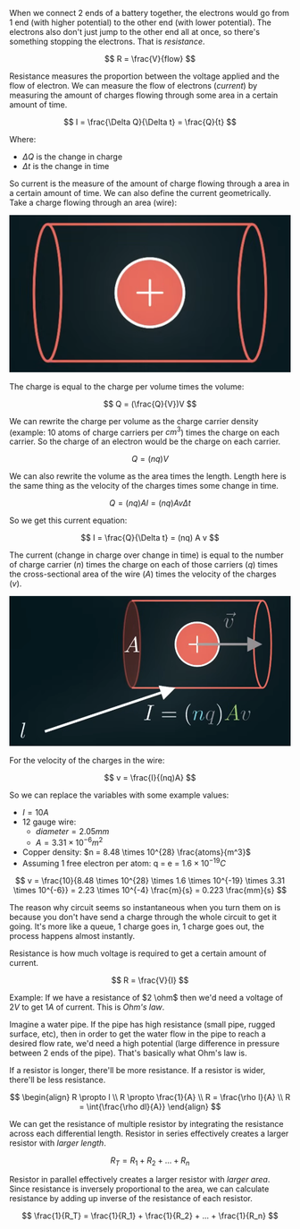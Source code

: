 When we connect 2 ends of a battery together, the electrons would go from 1 end (with higher potential) to the other end (with lower potential). The electrons also don't just jump to the other end all at once, so there's something stopping the electrons. That is *resistance*.

$$
R = \frac{V}{flow}
$$

Resistance measures the proportion between the voltage applied and the flow of electron. We can measure the flow of electrons (*current*) by measuring the amount of charges flowing through some area in a certain amount of time.

$$
I = \frac{\Delta Q}{\Delta t} = \frac{Q}{t}
$$

Where:
- $\Delta Q$ is the change in charge
- $\Delta t$ is the change in time

So current is the measure of the amount of charge flowing through a area in a certain amount of time. We can also define the current geometrically. Take a charge flowing through an area (wire):

![](../Assets/charge-in-cylinder.png)

The charge is equal to the charge per volume times the volume:

$$
Q = (\frac{Q}{V})V
$$

We can rewrite the charge per volume as the charge carrier density (example: 10 atoms of charge carriers per $cm^3$) times the charge on each carrier. So the charge of an electron would be the charge on each carrier.

$$
Q = (nq) V
$$

We can also rewrite the volume as the area times the length. Length here is the same thing as the velocity of the charges times some change in time.

$$
Q = (nq) Al = (nq) A v \Delta t
$$

So we get this current equation:

$$
I = \frac{Q}{\Delta t} = (nq) A v
$$

The current (change in charge over change in time) is equal to the number of charge carrier ($n$) times the charge on each of those carriers ($q$) times the cross-sectional area of the wire ($A$) times the velocity of the charges ($v$).

![](../Assets/current-flow-in-wire-calculation.png)

For the velocity of the charges in the wire:

$$
v = \frac{I}{(nq)A}
$$

So we can replace the variables with some example values:
- $I = 10A$
- 12 gauge wire:
	- $diameter = 2.05mm$
	- $A = 3.31 \times 10^{-6}m^2$
- Copper density: $n = 8.48 \times 10^{28} \frac{atoms}{m^3}$
- Assuming 1 free electron per atom: q = e = $1.6 \times 10^{-19} C$

$$
v = \frac{10}{8.48 \times 10^{28} \times 1.6 \times 10^{-19} \times 3.31 \times 10^{-6}} = 2.23 \times 10^{-4} \frac{m}{s} = 0.223 \frac{mm}{s}
$$

The reason why circuit seems so instantaneous when you turn them on is because you don't have send a charge through the whole circuit to get it going. It's more like a queue, 1 charge goes in, 1 charge goes out, the process happens almost instantly.

Resistance is how much voltage is required to get a certain amount of current.

$$
R = \frac{V}{I}
$$

Example: If we have a resistance of $2 \ohm$ then we'd need a voltage of $2V$ to get $1A$ of current. This is *Ohm's law*.

Imagine a water pipe. If the pipe has high resistance (small pipe, rugged surface, etc), then in order to get the water flow in the pipe to reach a desired flow rate, we'd need a high potential (large difference in pressure between 2 ends of the pipe). That's basically what Ohm's law is.

If a resistor is longer, there'll be more resistance. If a resistor is wider, there'll be less resistance.

$$
\begin{align}
R \propto l
\\
R \propto \frac{1}{A}
\\
R = \frac{\rho l}{A}
\\
R = \int{\frac{\rho dl}{A}}
\end{align}
$$

We can get the resistance of multiple resistor by integrating the resistance across each differential length. Resistor in series effectively creates a larger resistor with *larger length*.

$$
R_T = R_1 + R_2 +  ... + R_n
$$

Resistor in parallel effectively creates a larger resistor with *larger area*. Since resistance is inversely proportional to the area, we can calculate resistance by adding up inverse of the resistance of each resistor.

$$
\frac{1}{R_T} = \frac{1}{R_1} + \frac{1}{R_2} + ... + \frac{1}{R_n}
$$